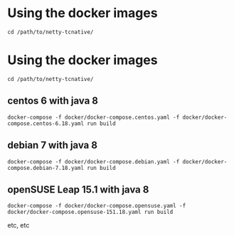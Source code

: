 # Using the docker images

```
cd /path/to/netty-tcnative/
```
# Using the docker images

```
cd /path/to/netty-tcnative/
```

## centos 6 with java 8

```
docker-compose -f docker/docker-compose.centos.yaml -f docker/docker-compose.centos-6.18.yaml run build
```

## debian 7 with java 8

```
docker-compose -f docker/docker-compose.debian.yaml -f docker/docker-compose.debian-7.18.yaml run build
```

## openSUSE Leap 15.1 with java 8

```
docker-compose -f docker/docker-compose.opensuse.yaml -f docker/docker-compose.opensuse-151.18.yaml run build
```

etc, etc

